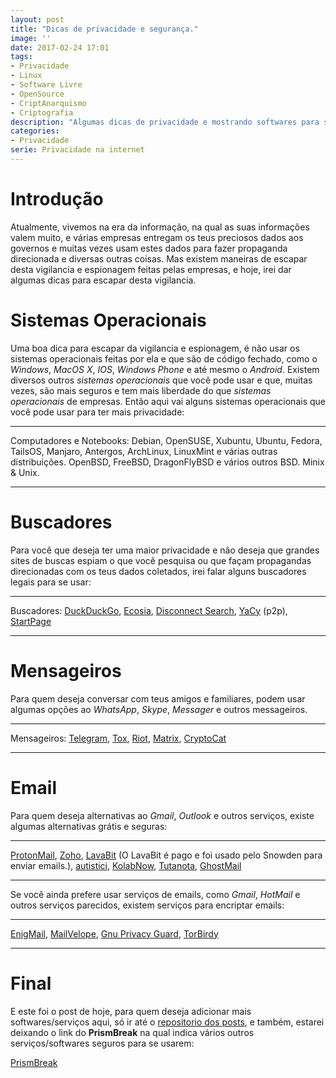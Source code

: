 ```yaml
---
layout: post
title: "Dicas de privacidade e segurança."
image: ''
date: 2017-02-24 17:01
tags:
- Privacidade
- Linux
- Software Livre
- OpenSource
- CriptAnarquismo
- Criptografia
description: "Algumas dicas de privacidade e mostrando softwares para se ter uma maior privacidade na internet."
categories:
- Privacidade
serie: Privacidade na internet
---
```


# Introdução

Atualmente, vivemos na era da informação, na qual as suas informações valem muito, e várias empresas entregam os teus preciosos dados aos governos e muitas vezes usam estes dados para fazer propaganda direcionada e diversas outras coisas. Mas existem maneiras de escapar desta vigilancia e espionagem feitas pelas empresas, e hoje, irei dar algumas dicas para escapar desta vigilancia.

# Sistemas Operacionais

Uma boa dica para escapar da vigilancia e espionagem, é não usar os sistemas operacionais feitas por ela e que são de código fechado, como o *Windows*, *MacOS X*, *IOS*, *Windows Phone* e até mesmo o *Android*. Existem diversos outros *sistemas operacionais* que você pode usar e que, muitas vezes, são mais seguros e tem mais liberdade do que *sistemas operacionais* de empresas. Então aqui vai alguns sistemas operacionais que você pode usar para ter mais privacidade:

---

Computadores e Notebooks: Debian, OpenSUSE, Xubuntu, Ubuntu, Fedora, TailsOS, Manjaro, Antergos, ArchLinux, LinuxMint e várias outras distribuições. OpenBSD, FreeBSD, DragonFlyBSD e vários outros BSD. Minix & Unix.

---


# Buscadores

Para você que deseja ter uma maior privacidade e não deseja que grandes sites de buscas espiam o que você pesquisa ou que façam propagandas direcionadas com os teus dados coletados, irei falar alguns buscadores legais para se usar:

---

Buscadores: [DuckDuckGo](https://duckduckgo.com/ "DuckDuckGo"), [Ecosia](https://ecosia.org "Ecosia"), [Disconnect Search](https://disconnect.me/search "Disconnect Search"), [YaCy](http://yacy.de/en/index.html "YaCy") (p2p), [StartPage](https://startpage.com/ "StartPage")

---

# Mensageiros

Para quem deseja conversar com teus amigos e familiares, podem usar algumas opções ao *WhatsApp*, *Skype*, *Messager* e outros messageiros.

---

Mensageiros: [Telegram](https://telegram.org "Telegram"), [Tox](https://tox.chat "Tox"), [Riot](https://riot.im/ "Riot"), [Matrix](http://matrix.org/ "Matrix"), [CryptoCat](https://crypto.cat/ "CryptoCat")

---

# Email

Para quem deseja alternativas ao *Gmail*, *Outlook* e outros serviços, existe algumas alternativas grátis e seguras:

---

[ProtonMail](https://protonmail.com "ProtonMail"), [Zoho](https://www.zoho.com/mail/ "Zoho Mail"), [LavaBit](https://lavabit.com/ "LavaBit Mail") (O LavaBit é pago e foi usado pelo Snowden para enviar emails.), [autistici](https://www.autistici.org/u/services/ "autistic"), [KolabNow](https://kolabnow.com/ "KolabNow"), [Tutanota](https://tutanota.com/ "Tutanota"), [GhostMail](https://www.ghostmail.com/pt/login "GhostMail")

---

Se você ainda prefere usar serviços de emails, como *Gmail*, *HotMail* e outros serviços parecidos, existem serviços para encriptar emails:

---

[EnigMail](https://www.enigmail.net/home/index.php "Enigmail"), [MailVelope](www.mailvelope.com "MailVelope"), [Gnu Privacy Guard](http://www.gnupg.org/ "Gnu Privacy Guard"), [TorBirdy](https://trac.torproject.org/projects/tor/wiki/torbirdy "TorBirdy")

---


# Final

E este foi o post de hoje, para quem deseja adicionar mais softwares/serviços aqui, só ir até o [repositorio dos posts](https://github.com/linuxroot1/posts "Repositório dos posts"), e também, estarei deixando o link do **PrismBreak** na qual indica vários outros serviços/softwares seguros para se usarem:

[PrismBreak](https://prism-break.org "PrismBreak")


